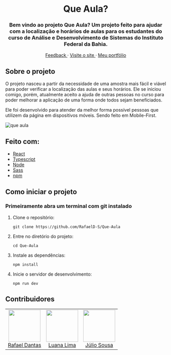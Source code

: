 

<div align="center">
  <h1>
    Que Aula?
  </h1>
  <h3>
    Bem vindo ao projeto Que Aula? Um projeto feito para ajudar com a localização e horários de aulas para os estudantes do curso de Análise e Desenvolvimento de Sistemas do Instituto Federal da Bahia.
  </h3>
  <div align="center">
    <a href="https://docs.google.com/forms/d/e/1FAIpQLSfkVjykgXE8E3kBQETSRzgBIYWiNX0wNW0aL5av3yZbJN6bEw/viewform?usp=sf_link">
      Feedback
    </a>
    ·
    <a href="https://que-aula.vercel.app/">
      Visite o site
    </a>
    ·
    <a href="https://github.com/RafaelD-S/Portifolio">
      Meu portfólio
    </a>
  </div>
</div>

## Sobre o projeto
O projeto nasceu a partir da necessidade de uma amostra mais fácil e viável para poder verificar a localização das aulas e seus horários. 
Ele se iniciou comigo, porém, atualmente aceito a ajuda de outras pessoas no curso para poder melhorar a aplicação de uma forma onde todos sejam benefíciados.

Ele foi desenvolvido para atender da melhor forma possível pessoas que utilizem da página em dispositivos móveis. Sendo feito em Mobile-First.

![que aula](https://github.com/user-attachments/assets/8776c80b-976e-4787-bef3-e82bf8eb1947)

## Feito com:
- <a href="https://pt-br.legacy.reactjs.org"> React </a>
- <a href="https://www.typescriptlang.org/docs/"> Typescript </a>
- <a href="https://reactrouter.com/en/main"> Node </a>
- <a href="https://sass-lang.com"> Sass </a>
- <a href="https://www.npmjs.com"> npm </a>

## Como iniciar o projeto
### Primeiramente abra um terminal com git instalado

1. Clone o repositório:
   ```
   git clone https://github.com/RafaelD-S/Que-Aula
   ```
2. Entre no diretório do projeto:
   ```
   cd Que-Aula
   ```
3. Instale as dependências:
   ```
   npm install
   ```

4. Inicie o servidor de desenvolvimento:
   ```
   npm run dev
   ```

## Contribuidores
<table>
  <td align="center">
    <img src="https://github.com/rafaeld-s.png?size=100" style="width: 100px"/>
    <br/>
    <a href="https://github.com/RafaelD-S" target="_blank">
      Rafael Dantas
    </a>
  </td>
  <td align="center">
    <img src="https://github.com/luad3cristal.png?size=100" style="width: 100px"/>
    <br/>
    <a href="https://github.com/luad3cristal" target="_blank">
      Luana Lima
    </a>
  </td>
  <td align="center">
    <img src="https://github.com/Descafeiinado.png?size=100" style="width: 100px"/>
    <br/>
    <a href="https://github.com/Descafeiinado" target="_blank">
      Júlio Sousa
    </a>
  </td>
</table>


